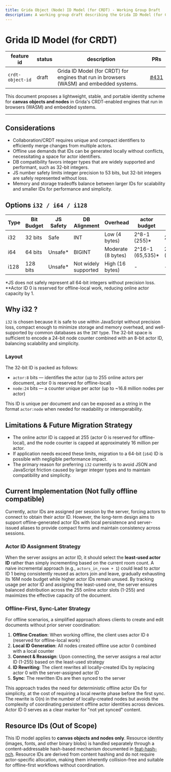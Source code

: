 ```yaml
---
title: Grida Object (Node) ID Model (for CRDT) - Working Group Draft
description: A working group draft describing the Grida ID Model (for CRDT) feature for the core engine.
---
```


# Grida ID Model (for CRDT)

| feature id       | status | description                                                                             | PRs                                               |
| ---------------- | ------ | --------------------------------------------------------------------------------------- | ------------------------------------------------- |
| `crdt-object-id` | draft  | Grida ID Model (for CRDT) for engines that run in browsers (WASM) and embedded systems. | [#431](https://github.com/gridaco/grida/pull/431) |

This document proposes a lightweight, stable, and portable identity scheme for **canvas objects and nodes** in Grida's CRDT-enabled engines that run in browsers (WASM) and embedded systems.

---

## Considerations

- Collaboration/CRDT requires unique and compact identifiers to efficiently merge changes from multiple actors.
- Offline use demands that IDs can be generated locally without conflicts, necessitating a space for actor identifiers.
- DB compatibility favors integer types that are widely supported and performant, such as 32-bit integers.
- JS number safety limits integer precision to 53 bits, but 32-bit integers are safely represented without loss.
- Memory and storage tradeoffs balance between larger IDs for scalability and smaller IDs for performance and simplicity.

## Options `i32 / i64 / i128`

| Type | Bit Budget | JS Safety | DB Alignment         | Overhead           | actor budget      | object budget              | notes                  | collision (per document)   |
| ---- | ---------- | --------- | -------------------- | ------------------ | ----------------- | -------------------------- | ---------------------- | -------------------------- |
| i32  | 32 bits    | Safe      | INT                  | Low (4 bytes)      | 2^8-1 (255)\*     | 2^24 (16,777,216)          | reasonable             | 4,294,967,296              |
| i64  | 64 bits    | Unsafe\*  | BIGINT               | Moderate (8 bytes) | 2^16-1 (65,535)\* | 2^64 (281,474,976,710,656) | maximum                | 18,446,744,073,709,551,616 |
| i128 | 128 bits   | Unsafe\*  | Not widely supported | High (16 bytes)    | -                 | -                          | use uuid at this point | ♾️                         |

\*JS does not safely represent all 64-bit integers without precision loss.
\*\*Actor ID 0 is reserved for offline-local work, reducing online actor capacity by 1.

## Why i32 ?

`i32` is chosen because it is safe to use within JavaScript without precision loss, compact enough to minimize storage and memory overhead, and well-supported by common databases as the `INT` type. The 32-bit space is sufficient to encode a 24-bit node counter combined with an 8-bit actor ID, balancing scalability and simplicity.

### Layout

The 32-bit ID is packed as follows:

- `actor:8` bits — identifies the actor (up to 255 online actors per document, actor 0 is reserved for offline-local)
- `node:24` bits — a counter unique per actor (up to ~16.8 million nodes per actor)

This ID is unique per document and can be exposed as a string in the format `actor:node` when needed for readability or interoperability.

## Limitations & Future Migration Strategy

- The online actor ID is capped at 255 (actor 0 is reserved for offline-local), and the node counter is capped at approximately 16 million per actor.
- If application needs exceed these limits, migration to a 64-bit (`i64`) ID is possible with negligible performance impact.
- The primary reason for preferring `i32` currently is to avoid JSON and JavaScript friction caused by larger integer types and to maintain compatibility and simplicity.

## Current Implementation (Not fully offline compatible)

Currently, actor IDs are assigned per session by the server, forcing actors to connect to obtain their actor ID. However, the long-term design aims to support offline-generated actor IDs with local persistence and server-issued aliases to provide compact forms and maintain consistency across sessions.

### Actor ID Assignment Strategy

When the server assigns an actor ID, it should select the **least-used actor ID** rather than simply incrementing based on the current room count. A naive incremental approach (e.g., `actors_in_room + 1`) could lead to actor ID 1 being consistently reused as actors join and leave, gradually exhausting its 16M node budget while higher actor IDs remain unused. By tracking usage per actor ID and assigning the least-used one, the server ensures balanced distribution across the 255 online actor slots (1-255) and maximizes the effective capacity of the document.

### Offline-First, Sync-Later Strategy

For offline scenarios, a simplified approach allows clients to create and edit documents without prior server coordination:

1. **Offline Creation**: When working offline, the client uses actor ID `0` (reserved for offline-local work)
2. **Local ID Generation**: All nodes created offline use actor 0 combined with a local counter
3. **Connect & Reassign**: Upon connecting, the server assigns a real actor ID (1-255) based on the least-used strategy
4. **ID Rewriting**: The client rewrites all locally-created IDs by replacing actor 0 with the server-assigned actor ID
5. **Sync**: The rewritten IDs are then synced to the server

This approach trades the need for deterministic offline actor IDs for simplicity, at the cost of requiring a local rewrite phase before the first sync. The rewrite is O(n) in the number of locally-created nodes but avoids the complexity of coordinating persistent offline actor identities across devices. Actor ID 0 serves as a clear marker for "not yet synced" content.

## Resource IDs (Out of Scope)

This ID model applies to **canvas objects and nodes only**. Resource identity (images, fonts, and other binary blobs) is handled separately through a content-addressable hash-based mechanism documented in [feat-hash-nch](../feat-hash-nch/index.md). Resource IDs are derived from content hashing and do not require actor-specific allocation, making them inherently collision-free and suitable for offline-first workflows without coordination.
